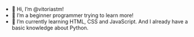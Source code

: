 - 👋 Hi, I’m @vitoriastm!
- 👀 I’m a beginner programmer trying to learn more!
- 🌱 I’m currently learning HTML, CSS and JavaScript. And I already have a basic knowledge about Python.
